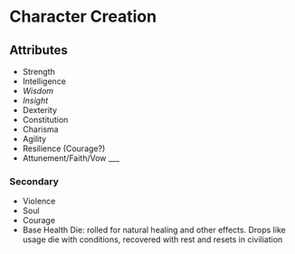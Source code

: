 # Character Creation

## Attributes

* Strength
* Intelligence
* _Wisdom_
* _Insight_
* Dexterity
* Constitution
* Charisma
* Agility
* Resilience (Courage?)
* Attunement/Faith/Vow ___

### Secondary

* Violence
* Soul
* Courage
* Base Health Die: rolled for natural healing and other effects.  Drops like usage die with conditions, recovered with rest and resets in civiliation
